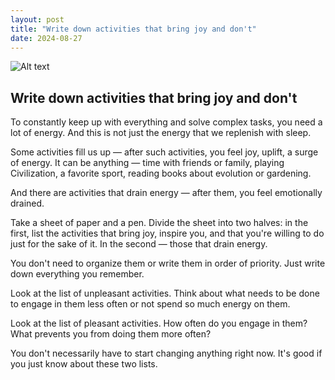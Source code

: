 ```yaml
---
layout: post
title: "Write down activities that bring joy and don't"
date: 2024-08-27
---
```


![Alt text](/assets/images/27.jpg)

## Write down activities that bring joy and don't

To constantly keep up with everything and solve complex tasks, you need a lot of energy. And this is not just the energy that we replenish with sleep.

Some activities fill us up — after such activities, you feel joy, uplift, a surge of energy. It can be anything — time with friends or family, playing Civilization, a favorite sport, reading books about evolution or gardening.

And there are activities that drain energy — after them, you feel emotionally drained.

Take a sheet of paper and a pen. Divide the sheet into two halves: in the first, list the activities that bring joy, inspire you, and that you're willing to do just for the sake of it. In the second — those that drain energy.

You don't need to organize them or write them in order of priority. Just write down everything you remember.

Look at the list of unpleasant activities. Think about what needs to be done to engage in them less often or not spend so much energy on them.

Look at the list of pleasant activities. How often do you engage in them? What prevents you from doing them more often?

You don't necessarily have to start changing anything right now. It's good if you just know about these two lists.